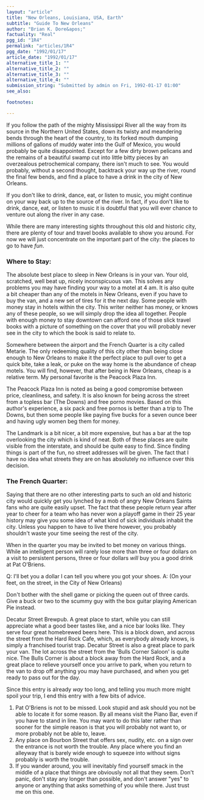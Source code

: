 ```yaml
---
layout: "article"
title: "New Orleans, Louisiana, USA, Earth"
subtitle: "Guide To New Orleans"
author: "Brian K. Dore&apos;"
factuality: "Real"
pgg_id: "1R4"
permalink: "articles/1R4"
pgg_date: "1992/01/17"
article_date: "1992/01/17"
alternative_title_1: ""
alternative_title_2: ""
alternative_title_3: ""
alternative_title_4: ""
submission_string: "Submitted by admin on Fri, 1992-01-17 01:00"
see_also:

footnotes: 

---
```

<div>
<p>If you follow the path of the mighty Mississippi River all the way from its source in the Northern United States, down its twisty and meandering bends through the heart of the country, to its forked mouth dumping millions of gallons of muddy water into the Gulf of Mexico, you would probably be quite disappointed. Except for a few dirty brown pelicans and the remains of a beautiful swamp cut into little bitty pieces by an overzealous petrochemical company, there isn't much to see. You would probably, without a second thought, backtrack your way up the river, round the final few bends, and find a place to have a drink in the city of New Orleans.</p>
<p>If you don't like to drink, dance, eat, or listen to music, you might continue on your way back up to the source of the river. In fact, if you don't like to drink, dance, eat, or listen to music it is doubtful that you will ever chance to venture out along the river in any case.</p>
<p>While there are many interesting sights throughout this old and historic city, there are plenty of tour and travel books available to show you around. For now we will just concentrate on the important part of the city: the places to go to have <em>fun</em>.</p>
<h3>Where to Stay:</h3>
<p>The absolute best place to sleep in New Orleans is in your van. Your old, scratched, well beat up, nicely inconspicuous van. This solves any problems you may have finding your way to a motel at 4 am. It is also quite a bit cheaper than any of the motels in New Orleans, even if you have to buy the van, and a new set of tires for it the next day. Some people with money stay in hotels within the city. This writer neither has money, or knows any of these people, so we will simply drop the idea all together. People with enough money to stay downtown can afford one of those slick travel books with a picture of something on the cover that you will probably never see in the city to which the book is said to relate to.</p>
<p>Somewhere between the airport and the French Quarter is a city called Metarie. The only redeeming quality of this city other than being close enough to New Orleans to make it the perfect place to pull over to get a quick bite, take a leak, or puke on the way home is the abundance of cheap motels. You will find, however, that after being in New Orleans, cheap is a relative term. My personal favorite is the Peacock Plaza Inn.</p>
<p>The Peacock Plaza Inn is noted as being a good compromise between price, cleanliness, and safety. It is also known for being across the street from a topless bar (The Downs) and free porno movies. Based on this author's experience, a six pack and free pornos is better than a trip to The Downs, but then some people like paying five bucks for a seven ounce beer and having ugly women beg them for money.</p>
<p>The Landmark is a bit nicer, a bit more expensive, but has a bar at the top overlooking the city which is kind of neat. Both of these places are quite visible from the interstate, and should be quite easy to find. Since finding things is part of the fun, no street addresses will be given. The fact that I have no idea what streets they are on has absolutely no influence over this decision.</p>
<h3>The French Quarter:</h3>
<p>Saying that there are no other interesting parts to such an old and historic city would quickly get you lynched by a mob of angry New Orleans Saints fans who are quite easily upset. The fact that these people return year after year to cheer for a team who has never won a playoff game in their 25 year history may give you some idea of what kind of sick individuals inhabit the city. Unless you happen to have to live there however, you probably shouldn't waste your time seeing the rest of the city.</p>
<p>When in the quarter you may be invited to bet money on various things. While an intelligent person will rarely lose more than three or four dollars on a visit to persistent persons, three or four dollars <em>will</em> buy you a good drink at Pat O'Briens.</p>
<p>Q: I'll bet you a dollar I can tell you where you got your shoes. A: (On your feet, on the street, in the City of New Orleans)</p>
<p>Don't bother with the shell game or picking the queen out of three cards. Give a buck or two to the scummy guy with the box guitar playing American Pie instead.</p>
<p>Decatur Street Brewpub. A great place to start, while you can still appreciate what a good beer tastes like, and a nice bar looks like. They serve four great homebrewed beers here. This is a block down, and across the street from the Hard Rock Cafe, which, as everybody already knows, is simply a franchised tourist trap. Decatur Street is also a great place to park your van. The lot across the street from the 'Bulls Corner Saloon' is quite nice. The Bulls Corner is about a block away from the Hard Rock, and a great place to relieve yourself once you arrive to park, when you return to the van to drop off anything you may have purchased, and when you get ready to pass out for the day.</p>
<p>Since this entry is already <em>way</em> too long, and telling you much more might spoil your trip, I end this entry with a few bits of advice.</p>
<ol>
<li value="1">Pat O'Briens is not to be missed. Look stupid and ask should you not be able to locate it for some reason. By all means visit the Piano Bar, even if you have to stand in line. You may want to do this later rather than sooner for the simple reason is that you will probably not want to, or more probably not be able to, leave.</li>
<li value="2">Any place on Bourbon Street that offers sex, nudity, etc. on a sign over the entrance is not worth the trouble. Any place where you find an alleyway that is barely wide enough to squeeze into without signs probably is worth the trouble.</li>
<li value="3">If you wander around, you will inevitably find yourself smack in the middle of a place that things are obviously not all that they seem. Don't panic, don't stay any longer than possible, and don't answer "yes" to anyone or anything that asks something of you while there. Just trust me on this one.</li>
</ol>
<!--Amazon_CLS_IM_END-->
</div>

